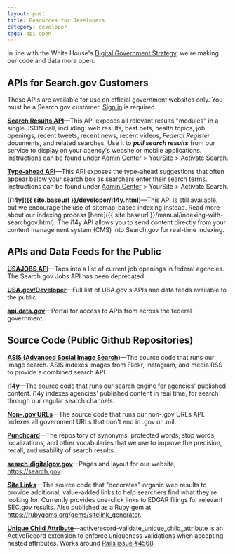 ```yaml
---
layout: post
title: Resources for Developers
category: developer
tags: api open
---
```


In line with the White House's [Digital Government Strategy](https://www.whitehouse.gov/sites/default/files/omb/egov/digital-government/digital-government.html), we're making our code and data more open.

## APIs for Search.gov Customers

These APIs are available for use on official government websites only. You must be a Search.gov customer. [Sign in](https://search.usa.gov/sites) is required. 

**[Search Results API](https://open.gsa.gov/api/searchgov-results/)**&mdash;This API exposes all relevant results "modules" in a single JSON call, including: web results, best bets, health topics, job openings, recent tweets, recent news, recent videos, *Federal Register* documents, and related searches. Use it to ***pull search results*** from our service to display on your agency's website or mobile applications. Instructions can be found under [Admin Center](https://search.usa.gov/sites/) > YourSite > Activate Search.

**[Type-ahead API](https://open.gsa.gov/api/searchgov-suggestions/)**&mdash;This API exposes the type-ahead suggestions that often appear below your search box as searchers enter their search terms. Instructions can be found under [Admin Center](https://search.usa.gov/sites/) > YourSite > Activate Search.

**[i14y]({{ site.baseurl }}/developer/i14y.html)**&mdash;This API is still available, but we encourage the use of sitemap-based indexing instead. Read more about our indexing process [here]({{ site.baseurl }}/manual/indexing-with-searchgov.html). The i14y API allows you to send content directly from your content management system (CMS) into Search.gov for real-time indexing.

## APIs and Data Feeds for the Public

**[USAJOBS API](https://developer.usajobs.gov)**&mdash;Taps into a list of current job openings in federal agencies. The Search.gov Jobs API has been deprecated.

**[USA.gov/Developer](https://www.usa.gov/developer)**&mdash;Full list of USA.gov's APIs and data feeds available to the public.

**[api.data.gov](https://api.data.gov)**&mdash;Portal for access to APIs from across the federal government. 

## Source Code (Public Github Repositories)

**[ASIS (Advanced Social Image Search)](https://github.com/GSA/asis)**&mdash;The source code that runs our image search. ASIS indexes images from Flickr, Instagram, and media RSS to provide a combined search API.

**[i14y](https://github.com/GSA/i14y)**&mdash;The source code that runs our search engine for agencies' published content. i14y indexes agencies' published content in real time, for search through our regular search channels.

**[Non-.gov URLs](https://github.com/GSA/govt-urls)**&mdash;The source code that runs our non-.gov URLs API. Indexes all government URLs that don't end in .gov or .mil.

**[Punchcard](https://github.com/GSA/punchcard)**&mdash;The repository of synonyms, protected words, stop words, localizations, and other vocabularies that we use to improve the precision, recall, and usability of search results.

**[search.digitalgov.gov](https://github.com/gsa/search.digitalgov.gov)**&mdash;Pages and layout for our website, <https://search.gov>.

**[Site Links](https://github.com/GSA/sitelink_generator)**&mdash;The source code that "decorates" organic web results to provide additional, value-added links to help searchers find what they're looking for. Currently provides one-click links to EDGAR filings for relevant SEC.gov results. Also published as a Ruby gem at <https://rubygems.org/gems/sitelink_generator>.

**[Unique Child Attribute](https://github.com/GSA/activerecord-validate_unique_child_attribute)**&mdash;activerecord-validate_unique_child_attribute is an ActiveRecord extension to enforce uniqueness validations when accepting nested attributes. Works around [Rails issue #4568](https://github.com/rails/rails/issues/4568).
